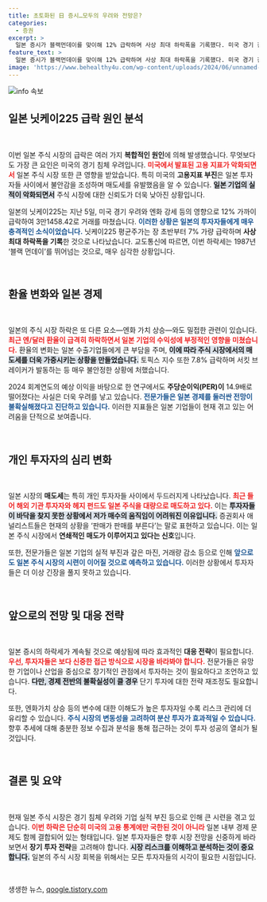 ```yaml
---
title: 초토화된 日 증시…모두의 우려와 전망은?
categories:
  - 증권
excerpt: >
  일본 증시가 블랙먼데이를 맞이해 12% 급락하며 사상 최대 하락폭을 기록했다. 미국 경기 침체 우려와 올랐던 엔화가 영향을 미친 결과로, 일본 기업 실적 부진이 더해지면서 투자 심리가 급격히 얼어붙었다.
feature_text: >
  일본 증시가 블랙먼데이를 맞이해 12% 급락하며 사상 최대 하락폭을 기록했다. 미국 경기 침체 우려와 올랐던 엔화가 영향을 미친 결과로, 일본 기업 실적 부진이 더해지면서 투자 심리가 급격히 얼어붙었다.
image: 'https://www.behealthy4u.com/wp-content/uploads/2024/06/unnamed-file.png'
---
```


<p><img src="https://www.behealthy4u.com/wp-content/uploads/2024/06/unnamed-file.png" alt="info 속보" /></p>

<h2 data-ke-size="size26">일본 닛케이225 급락 원인 분석</h2>

<p data-ke-size="size16">&nbsp;</p>

<p>이번 일본 주식 시장의 급락은 여러 가지 <strong>복합적인 원인</strong>에 의해 발생했습니다. 무엇보다도 가장 큰 요인은 미국의 경기 침체 우려입니다. <b><span style="color: #ee2323;">미국에서 발표된 고용 지표가 악화되면서</span></b> 일본 주식 시장 또한 큰 영향을 받았습니다. 특히 미국의 <strong>고용지표 부진</strong>은 일본 투자자들 사이에서 불안감을 조성하며 매도세를 유발했음을 알 수 있습니다. <b><span style="background-color: #21538527;">일본 기업의 실적이 악화되면서</span></b> 주식 시장에 대한 신뢰도가 더욱 낮아진 상황입니다.</p>

<p>일본의 닛케이225는 지난 5일, 미국 경기 우려와 엔화 강세 등의 영향으로 12% 가까이 급락하여 3만1458.42로 거래를 마쳤습니다. <b><span style="color: #1a5490;">이러한 상황은 일본의 투자자들에게 매우 충격적인 소식이었습니다.</span></b> 닛케이225 평균주가는 장 초반부터 7% 가량 급락하며 <strong>사상 최대 하락폭을 기록</strong>한 것으로 나타났습니다. 교도통신에 따르면, 이번 하락세는 1987년 ‘블랙 먼데이’를 뛰어넘는 것으로, 매우 심각한 상황입니다.</p>

<p data-ke-size="size16">&nbsp;</p>

<h2 data-ke-size="size26">환율 변화와 일본 경제</h2>

<p data-ke-size="size16">&nbsp;</p>

<p>일본의 주식 시장 하락은 또 다른 요소—엔화 가치 상승—와도 밀접한 관련이 있습니다. <b><span style="color: #ee2323;">최근 엔/달러 환율이 급격히 하락하면서 일본 기업의 수익성에 부정적인 영향을 미쳤습니다.</span></b> 환율의 변화는 일본 수출기업들에게 큰 부담을 주며, <b><span style="background-color: #21538527;">이에 따라 주식 시장에서의 매도세를 더욱 가중시키는 상황을 만들었습니다.</span></b> 토픽스 지수 또한 7.8% 급락하며 서킷 브레이커가 발동하는 등 매우 불안정한 상황에 처했습니다. </p>

<p>2024 회계연도의 예상 이익을 바탕으로 한 연구에서도 <strong>주당순이익(PER)이</strong> 14.9배로 떨어졌다는 사실은 더욱 우려를 낳고 있습니다. <b><span style="color: #1a5490;">전문가들은 일본 경제를 둘러싼 전망이 불확실해졌다고 진단하고 있습니다.</span></b> 이러한 지표들은 일본 기업들이 현재 겪고 있는 어려움을 단적으로 보여줍니다.</p>

<p data-ke-size="size16">&nbsp;</p>

<h2 data-ke-size="size26">개인 투자자의 심리 변화</h2>

<p data-ke-size="size16">&nbsp;</p>

<p>일본 시장의 <strong>매도세</strong>는 특히 개인 투자자들 사이에서 두드러지게 나타났습니다. <b><span style="color: #ee2323;">최근 들어 해외 기관 투자자와 헤지 펀드도 일본 주식을 대량으로 매도하고 있다.</span></b> 이는 <b><span style="background-color: #21538527;">투자자들이 바닥을 찾지 못한 상황에서 저가 매수의 움직임이 어려워진 이유입니다.</span></b> 증권회사 애널리스트들은 현재의 상황을 ‘판매가 판매를 부른다’는 말로 표현하고 있습니다. 이는 일본 주식 시장에서 <strong>연쇄적인 매도가 이루어지고 있다는 신호</strong>입니다.</p>

<p>또한, 전문가들은 일본 기업의 실적 부진과 갚은 마진, 거래량 감소 등으로 인해 <b><span style="color: #1a5490;">앞으로도 일본 주식 시장의 시련이 이어질 것으로 예측하고 있습니다.</span></b> 이러한 상황에서 투자자들은 더 이상 긴장을 풀지 못하고 있습니다.</p>

<p data-ke-size="size16">&nbsp;</p>

<h2 data-ke-size="size26">앞으로의 전망 및 대응 전략</h2>

<p data-ke-size="size16">&nbsp;</p>

<p>일본 증시의 하락세가 계속될 것으로 예상됨에 따라 효과적인 <strong>대응 전략</strong>이 필요합니다. <b><span style="color: #ee2323;">우선, 투자자들은 보다 신중한 접근 방식으로 시장을 바라봐야 합니다.</span></b> 전문가들은 유망한 기업이나 산업을 중심으로 장기적인 관점에서 투자하는 것이 필요하다고 조언하고 있습니다. <b><span style="background-color: #21538527;">다만, 경제 전반의 불확실성이 클 경우</span></b> 단기 투자에 대한 전략 재조정도 필요합니다.</p>

<p>또한, 엔화가치 상승 등의 변수에 대한 이해도가 높은 투자자일 수록 리스크 관리에 더 유리할 수 있습니다. <b><span style="color: #1a5490;">주식 시장의 변동성을 고려하여 분산 투자가 효과적일 수 있습니다.</span></b> 향후 추세에 대해 충분한 정보 수집과 분석을 통해 접근하는 것이 투자 성공의 열쇠가 될 것입니다.</p>

<p data-ke-size="size16">&nbsp;</p>

<h2 data-ke-size="size26">결론 및 요약</h2>

<p data-ke-size="size16">&nbsp;</p>

<p>현재 일본 주식 시장은 경기 침체 우려와 기업 실적 부진 등으로 인해 큰 시련을 겪고 있습니다. <b><span style="color: #ee2323;">이번 하락은 단순히 미국의 고용 통계에만 국한된 것이 아니라</span></b> 일본 내부 경제 문제도 함께 결합되어 있는 형태입니다.  일본 투자자들은 향후 시장 전망을 신중하게 바라보면서 <strong>장기 투자 전략</strong>을 고려해야 합니다. <b><span style="background-color: #21538527;">시장 리스크를 이해하고 분석하는 것이 중요합니다.</span></b> 일본의 주식 시장 회복을 위해서는 모든 투자자들의 시각이 필요한 시점입니다. </p>

<p data-ke-size="size16">&nbsp;</p>
생생한 뉴스, <a href="https://qoogle.tistory.com" rel="dofollow">qoogle.tistory.com</a>


